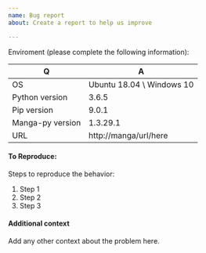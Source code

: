 ```yaml
---
name: Bug report
about: Create a report to help us improve

---
```


Enviroment (please complete the following information):

Q | A
---|---
OS | Ubuntu 18.04 \ Windows 10
Python version | 3.6.5
Pip version | 9.0.1
Manga-py version | 1.3.29.1
URL | http://manga/url/here


#### To Reproduce:
Steps to reproduce the behavior:
1. Step 1
1. Step 2
1. Step 3


#### Additional context
Add any other context about the problem here.
